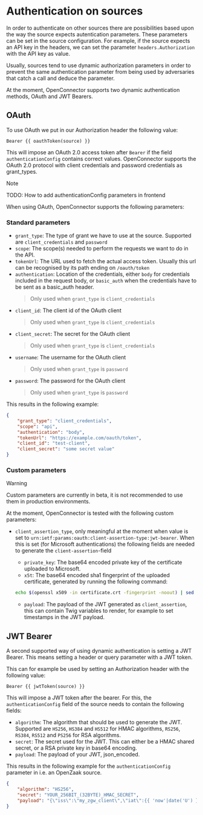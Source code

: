 # Authentication on sources

In order to authenticate on other sources there are possibilities based upon the way the source expects autentication parameters.
These parameters can be set in the source configuration. For example, if the source expects an API key in the headers, we can set the parameter `headers.Authorization` with the API key as value.

Usually, sources tend to use dynamic authorization parameters in order to prevent the same authentication parameter from being used by adversaries that catch a call and deduce the parameter.

At the moment, OpenConnector supports two dynamic authentication methods, OAuth and JWT Bearers.

## OAuth

To use OAuth we put in our Authorization header the following value: 
```twig 
Bearer {{ oauthToken(source) }}
```
This will impose an OAuth 2.0 access token after `Bearer` if the field `authenticationConfig` contains correct values.
OpenConnector supports the OAuth 2.0 protocol with client credentials and password credentials as grant_types.

>[!NOTE]
> TODO: How to add authenticationConfig parameters in frontend

When using OAuth, OpenConnector supports the following parameters:

### Standard parameters
* `grant_type`: The type of grant we have to use at the source. Supported are `client_credentials` and `password`
* `scope`: The scope(s) needed to perform the requests we want to do in the API.
* `tokenUrl`: The URL used to fetch the actual access token. Usually this url can be recognised by its path ending on `/oauth/token`
* `authentication`: Location of the credentials, either `body` for credentials included in the request body, or `basic_auth` when the credentials have to be sent as a basic_auth header. 
  > Only used when `grant_type` is `client_credentials`
* `client_id`: The client id of the OAuth client  
  > Only used when `grant_type` is `client_credentials`
* `client_secret`: The secret for the OAuth client 
  > Only used when `grant_type` is `client_credentials`
* `username`: The username for the OAuth client 
  > Only used when `grant_type` is `password`
* `password`: The password for the OAuth client
  > Only used when `grant_type` is `password`

This results in the following example:
```json
{
	"grant_type": "client_credentials",
	"scope": "api",
	"authentication": "body",
	"tokenUrl": "https://example.com/oauth/token",
	"client_id": "test-client",
	"client_secret": "some secret value"
}
```
### Custom parameters

> [!WARNING] 
> Custom parameters are currently in beta, it is not recommended to use them in production environments.

At the moment, OpenConnector is tested with the following custom parameters:

* `client_assertion_type`, only meaningful at the moment when value is set to `urn:ietf:params:oauth:client-assertion-type:jwt-bearer`. When this is set (for Microsoft authentications) the following fields are needed to generate the `client-assertion`-field
  - `private_key`: The base64 encoded private key of the certificate uploaded to Microsoft.
  - `x5t`: The base64 encoded sha1 fingerprint of the uploaded certificate, generated by running the following command:

  ```bash 
  echo $(openssl x509 -in certificate.crt -fingerprint -noout) | sed 's/SHA1 Fingerprint=//g' | sed 's/://g' | xxd -r -ps | base64`)
  ```

  - `payload`: The payload of the JWT generated as `client_assertion`, this can contain Twig variables to render, for example to set timestamps in the JWT payload.

## JWT Bearer

A second supported way of using dynamic authentication is setting a JWT Bearer. This means setting a header or query parameter with a JWT token.

This can for example be used by setting an Authorization header with the following value:
```twig 
Bearer {{ jwtToken(source) }}
```

This will impose a JWT token after the bearer. For this, the `authenticationConfig` field of the source needs to contain the following fields:
* `algorithm`: The algorithm that should be used to generate the JWT. Supported are `HS256`, `HS384` and `HS512` for HMAC algorithms, `RS256`, `RS384`, `RS512` and `PS256` for RSA algorithms.
* `secret`: The secret used for the JWT. This can either be a HMAC shared secret, or a RSA private key in base64 encoding.
* `payload`: The payload of your JWT, json_encoded.

This results in the following example for the `authenticationConfig` parameter in i.e. an OpenZaak source.
```json
{
	"algorithm": "HS256",
	"secret": "YOUR_256BIT_(32BYTE)_HMAC_SECRET",
	"payload": "{\"iss\":\"my_zgw_client\",\"iat\":{{ 'now'|date('U') }},\"client_id\":\"my_zgw_client\",\"user_id\":\"my_zgw_client\",\"user_representation\":\"me@company.com\",\"aud\":\"my_zgw_client\"}"
}
```
